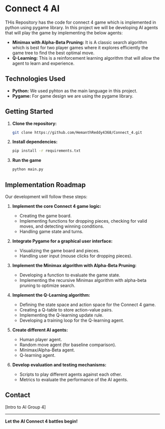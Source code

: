 # Connect 4 AI

THis Repository has the code for connect 4 game which is implemented in python using pygame library. In this project we will be developing AI agents that will play the game by implementing the below agents:

* **Minimax with Alpha-Beta Pruning:** It is A classic search algorithm which is best for two player games where it explores efficiently the game tree to find the best optimal move.
* **Q-Learning:** This is a reinforcement learning algorithm that will allow the agent to learn and experience.

## Technologies Used

* **Python:** We used pyhton as the main language in this project.
* **Pygame:**  For game design we are using the pygame library.

## Getting Started

1.  **Clone the repository:**
    ```bash
    git clone https://github.com/HemanthReddy4368/Connect_4.git
    ```

2.  **Install dependencies:**
    ```bash
    pip install -r requirements.txt
    ```

3.  **Run the game**
    ```bash
    python main.py
    ```

## Implementation Roadmap

Our development will follow these steps:

1.  **Implement the core Connect 4 game logic:**
    * Creating the game board.
    * Implementing functions for dropping pieces, checking for valid moves, and detecting winning conditions.
    * Handling game state and turns.

2.  **Integrate Pygame for a graphical user interface:**
    * Visualizing the game board and pieces.
    * Handling user input (mouse clicks for dropping pieces).

3.  **Implement the Minimax algorithm with Alpha-Beta Pruning:**
    * Developing a function to evaluate the game state.
    * Implementing the recursive Minimax algorithm with alpha-beta pruning to optimize search.

4.  **Implement the Q-Learning algorithm:**
    * Defining the state space and action space for the Connect 4 game.
    * Creating a Q-table to store action-value pairs.
    * Implementing the Q-learning update rule.
    * Developing a training loop for the Q-learning agent.

5.  **Create different AI agents:**
    * Human player agent.
    * Random move agent (for baseline comparison).
    * Minimax/Alpha-Beta agent.
    * Q-learning agent.

6.  **Develop evaluation and testing mechanisms:**
    * Scripts to play different agents against each other.
    * Metrics to evaluate the performance of the AI agents.

## Contact

[Intro to AI Group 4]

---

**Let the AI Connect 4 battles begin!**